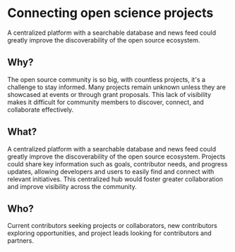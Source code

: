 # Connecting open science projects

A centralized platform with a searchable database and news feed could greatly improve the discoverability of the open source ecosystem. 

## Why?

The open source community is so big, with countless projects, it's a challenge to stay informed. Many projects remain unknown unless they are showcased at events or through grant proposals. This lack of visibility makes it difficult for community members to discover, connect, and collaborate effectively.

## What?

A centralized platform with a searchable database and news feed could greatly improve the discoverability of the open source ecosystem. Projects could share key information such as goals, contributor needs, and progress updates, allowing developers and users to easily find and connect with relevant initiatives. This centralized hub would foster greater collaboration and improve visibility across the community.

## Who?

Current contributors seeking projects or collaborators, new contributors exploring opportunities, and project leads looking for contributors and partners.
